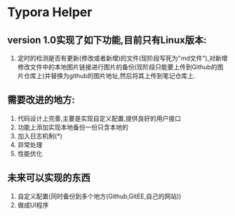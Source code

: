 # Typora Helper

## version 1.0实现了如下功能,目前只有Linux版本:

1. 定时的检测是否有更新(修改或者新增)的文件(现阶段写死为"md文件"),对新增修改文件中的本地图片链接进行图片的备份(现阶段只能要上传到Github的图片仓库上)并替换为github的图片地址,然后将其上传到笔记仓库上.

## 需要改进的地方:

1. 代码设计上完善,主要是实现自定义配置,提供良好的用户接口
2. 功能上添加实现本地备份一份只含本地的
3. 加入日志机制(*)
4. 异常处理
5. 性能优化

## 未来可以实现的东西

1. 自定义配置(同时备份到多个地方(Github,GitEE,自己的网站))
2. 做成UI程序